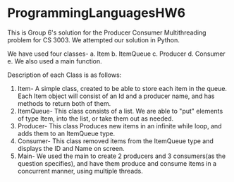 # ProgrammingLanguagesHW6

This is Group 6's solution for the Producer Consumer Multithreading problem for CS 3003. We attempted our solution in Python. 

We have used four classes- 
a. Item
b. ItemQueue
c. Producer 
d. Consumer 
e. We also used a main function. 

Description of each Class is as follows: 
1. Item- A simple class, created to be able to store each item in the queue. Each Item object will consist of an Id and a producer name, and has methods to return both of them. 
2. ItemQueue- This class consists of a list. We are able to "put" elements of type Item, into the list, or take them out as needed. 
3. Producer- This class Produces new items in an infinite while loop, and adds them to an ItemQueue type.
4. Consumer- This class removed items from the ItemQueue type and displays the ID and Name on screen. 
5. Main- We used the main to create 2 producers and 3 consumers(as the question specifies), and have them produce and consume items in a concurrent manner, using multiple threads. 
